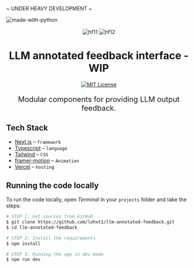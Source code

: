 ~ UNDER HEAVY DEVELOPMENT ~

![made-with-python](https://shields.io/badge/TypeScript-3178C6?logo=TypeScript&logoColor=FFF&style=flat-square)

<div align="center" >
<img align="center" src="https://lohxt1.github.io/_assets/hf11.png" alt="hf11"/>
<img align="center" src="https://lohxt1.github.io/_assets/hf12.png" alt="hf12"/>
<h1>
LLM annotated feedback interface - WIP
</h1>
  <a href="https://github.com/trpc/trpc/blob/main/LICENSE">
    <img alt="MIT License" src="https://img.shields.io/github/license/trpc/trpc" />
  </a>
<p align="center" style="font-weight:400;font-size:20px;">
  Modular components for providing LLM output feedback.
</p>
</div>

## Tech Stack

- [Next.js](https://nextjs.org/) – `framework`
- [Typescript](https://www.typescriptlang.org/) – `language`
- [Tailwind](https://tailwindcss.com/) – `CSS`
- [framer-motion](https://framer.com) – `Animation`
- [Vercel](https://vercel.com/) – `hosting`

## Running the code locally

To run the code locally, open _Terminal_ in your `projects` folder and take the steps:

```bash
# STEP 1: Get sources from GitHub
$ git clone https://github.com/lohxt1/llm-annotated-feedback.git
$ cd llm-annotated-feedback

# STEP 2: Install the requirements
$ npm install

# STEP 3: Running the app in dev mode
$ npm run dev
```
